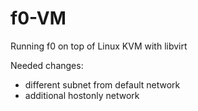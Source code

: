 # f0-VM
Running f0 on top of Linux KVM with libvirt

Needed changes:
- different subnet from default network
- additional hostonly network
